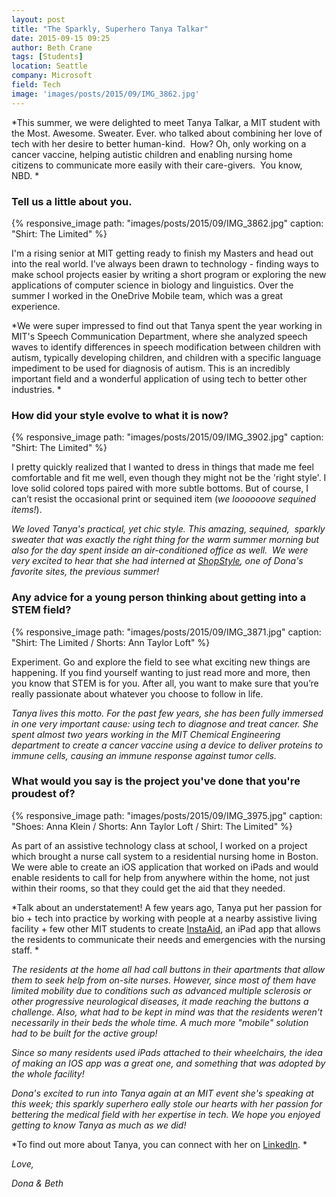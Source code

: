 ```yaml
---
layout: post
title: "The Sparkly, Superhero Tanya Talkar"
date: 2015-09-15 09:25
author: Beth Crane
tags: [Students]
location: Seattle
company: Microsoft
field: Tech
image: 'images/posts/2015/09/IMG_3862.jpg'
---
```


*This summer, we were delighted to meet Tanya Talkar, a MIT student with the Most. Awesome. Sweater. Ever. who talked about combining her love of tech with her desire to better human-kind.  How? Oh, only working on a cancer vaccine, helping autistic children and enabling nursing home citizens to communicate more easily with their care-givers.  You know, NBD. *

### Tell us a little about you.

{% responsive_image path: "images/posts/2015/09/IMG_3862.jpg" caption: "Shirt: The Limited" %}

I'm a rising senior at MIT getting ready to finish my Masters and head out into the real world. I’ve always been drawn to technology - finding ways to make school projects easier by writing a short program or exploring the new applications of computer science in biology and linguistics. Over the summer I worked in the OneDrive Mobile team, which was a great experience.

*We were super impressed to find out that Tanya spent the year working in MIT's Speech Communication Department, where she analyzed speech waves to identify differences in speech modification between children with autism, typically developing children, and children with a specific language impediment to be used for diagnosis of autism. This is an incredibly important field and a wonderful application of using tech to better other industries. *

### How did your style evolve to what it is now?

{% responsive_image path: "images/posts/2015/09/IMG_3902.jpg" caption: "Shirt: The Limited" %}

I pretty quickly realized that I wanted to dress in things that made me feel comfortable and fit me well, even though they might not be the 'right style'. I love solid colored tops paired with more subtle bottoms. But of course, I can’t resist the occasional print or sequined item (*we loooooove sequined items!*).

*We loved Tanya's practical, yet chic style. This amazing, sequined,  sparkly sweater that was exactly the right thing for the warm summer morning but also for the day spent inside an air-conditioned office as well.  We were very excited to hear that she had interned at [ShopStyle](http://www.shopstyle.com/), one of Dona's favorite sites, the previous summer!*

### Any advice for a young person thinking about getting into a STEM field?

{% responsive_image path: "images/posts/2015/09/IMG_3871.jpg" caption: "Shirt: The Limited / Shorts: Ann Taylor Loft" %}

Experiment. Go and explore the field to see what exciting new things are happening. If you find yourself wanting to just read more and more, then you know that STEM is for you. After all, you want to make sure that you’re really passionate about whatever you choose to follow in life.

*Tanya lives this motto. For the past few years, she has been fully immersed in one very important cause: using tech to diagnose and treat cancer. She spent almost two years working in the MIT Chemical Engineering department to create a cancer vaccine using a device to deliver proteins to immune cells, causing an immune response against tumor cells.*

### What would you say is the project you've done that you're proudest of?

{% responsive_image path: "images/posts/2015/09/IMG_3975.jpg" caption: "Shoes: Anna Klein / Shorts: Ann Taylor Loft / Shirt: The Limited" %}

As part of an assistive technology class at school, I worked on a project which brought a nurse call system to a residential nursing home in Boston. We were able to create an iOS application that worked on iPads and would enable residents to call for help from anywhere within the home, not just within their rooms, so that they could get the aid that they needed.

*Talk about an understatement! A few years ago, Tanya put her passion for bio + tech into practice by working with people at a nearby assistive living facility + few other MIT students to create [InstaAid](https://itunes.apple.com/us/app/instaaid/id943582901?mt=8), an iPad app that allows the residents to communicate their needs and emergencies with the nursing staff. *

*The residents at the home all had call buttons in their apartments that allow them to seek help from on-site nurses. However, since most of them have limited mobility due to conditions such as advanced multiple sclerosis or other progressive neurological diseases, it made reaching the buttons a challenge. Also, what had to be kept in mind was that the residents weren't necessarily in their beds the whole time. A much more "mobile" solution had to be built for the active group!*

*Since so many residents used iPads attached to their wheelchairs, the idea of making an IOS app was a great one, and something that was adopted by the whole facility!*

*Dona's excited to run into Tanya again at an MIT event she's speaking at this week; this sparkly superhero eally stole our hearts with her passion for bettering the medical field with her expertise in tech. We hope you enjoyed getting to know Tanya as much as we did!*

*To find out more about Tanya, you can connect with her on [LinkedIn](https://www.linkedin.com/in/tanyatalkar). *

*Love,*

*Dona & Beth*
